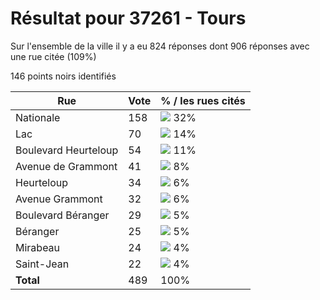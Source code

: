 # Résultat pour 37261 - Tours

Sur l'ensemble de la ville il y a eu 824 réponses dont 906 réponses avec une rue citée (109%)

146 points noirs identifiés

| Rue | Vote | % / les rues cités|
|-----|------|-------------------|
| Nationale | 158 | <img src="../../img/bar_32.gif" />&nbsp;32%|
| Lac | 70 | <img src="../../img/bar_14.gif" />&nbsp;14%|
| Boulevard Heurteloup | 54 | <img src="../../img/bar_11.gif" />&nbsp;11%|
| Avenue de Grammont | 41 | <img src="../../img/bar_8.gif" />&nbsp;8%|
| Heurteloup | 34 | <img src="../../img/bar_6.gif" />&nbsp;6%|
| Avenue Grammont | 32 | <img src="../../img/bar_6.gif" />&nbsp;6%|
| Boulevard Béranger | 29 | <img src="../../img/bar_5.gif" />&nbsp;5%|
| Béranger | 25 | <img src="../../img/bar_5.gif" />&nbsp;5%|
| Mirabeau | 24 | <img src="../../img/bar_4.gif" />&nbsp;4%|
| Saint-Jean | 22 | <img src="../../img/bar_4.gif" />&nbsp;4%|
| **Total** | 489 | 100%|
